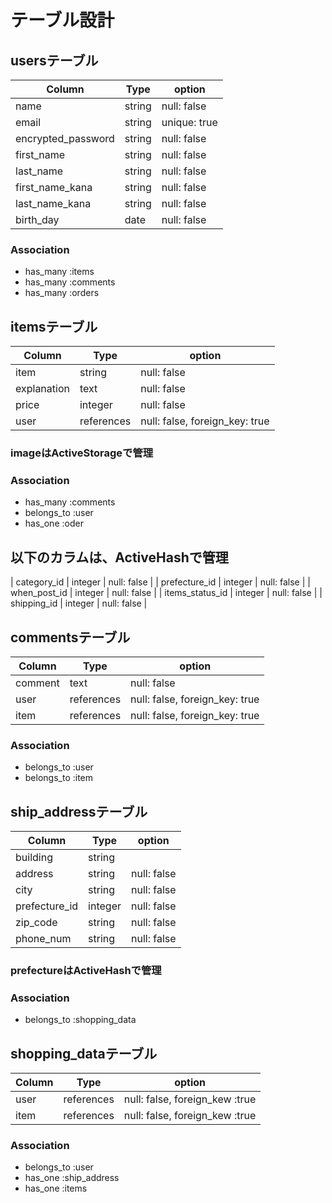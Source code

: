 # テーブル設計

## usersテーブル

| Column             | Type   | option         |
| ------------------ | ------ | -------------- |
| name               | string | null:   false  |
| email              | string | unique: true   |
| encrypted_password | string | null:   false  |
| first_name         | string | null:   false  |
| last_name          | string | null:   false  |
| first_name_kana    | string | null:   false  |
| last_name_kana     | string | null:   false  |
| birth_day          | date   | null:   false  |

### Association

- has_many :items
- has_many :comments
- has_many :orders

## itemsテーブル

| Column          | Type       | option                         |
| --------------- | ---------- | ------------------------------ |
| item            | string     | null: false                    |
| explanation     | text       | null: false                    |
| price           | integer    | null: false                    |
| user            | references | null: false, foreign_key: true |


### imageはActiveStorageで管理

### Association

- has_many :comments
- belongs_to :user
- has_one :oder

## 以下のカラムは、ActiveHashで管理

| category_id     | integer    | null: false                    |
| prefecture_id   | integer    | null: false                    |
| when_post_id    | integer    | null: false                    |
| items_status_id | integer    | null: false                    |
| shipping_id     | integer    | null: false                    |


## commentsテーブル

| Column          | Type       | option                         |
| --------------- | ---------- | ------------------------------ |
| comment         | text       | null: false                    |
| user            | references | null: false, foreign_key: true |
| item            | references | null: false, foreign_key: true |

### Association

- belongs_to :user
- belongs_to :item

## ship_addressテーブル

| Column          | Type        | option                         |
| --------------- | ----------- | ------------------------------ |
| building        | string      |                                |
| address         | string      | null: false                    |
| city            | string      | null: false                    |
| prefecture_id   | integer     | null: false                    |
| zip_code        | string      | null: false                    |
| phone_num       | string      | null: false                    |

### prefectureはActiveHashで管理

### Association

- belongs_to :shopping_data

## shopping_dataテーブル

| Column          | Type        | option                         |
| --------------- | ----------- | ------------------------------ |
| user            | references  | null: false, foreign_kew :true |
| item            | references  | null: false, foreign_kew :true |

### Association

- belongs_to  :user
- has_one     :ship_address
- has_one     :items

